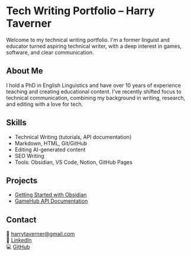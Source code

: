 # Tech Writing Portfolio – Harry Taverner

Welcome to my technical writing portfolio. I'm a former linguist and educator turned aspiring technical writer, with a deep interest in games, software, and clear communication.

## About Me

I hold a PhD in English Linguistics and have over 10 years of experience teaching and creating educational content. I’ve recently shifted focus to technical communication, combining my background in writing, research, and editing with a love for tech.

## Skills
- Technical Writing (tutorials, API documentation)
- Markdown, HTML, Git/GitHub
- Editing AI-generated content
- SEO Writing
- Tools: Obsidian, VS Code, Notion, GitHub Pages

## Projects
- [Getting Started with Obsidian](obsidian-tutorial.md)
- [GameHub API Documentation](gamehub-api.md)

## Contact
📧 harrytaverner@gmail.com  
🔗 [LinkedIn](https://linkedin.com/in/htaverner)  
💻 [GitHub](https://github.com/htaverner)
